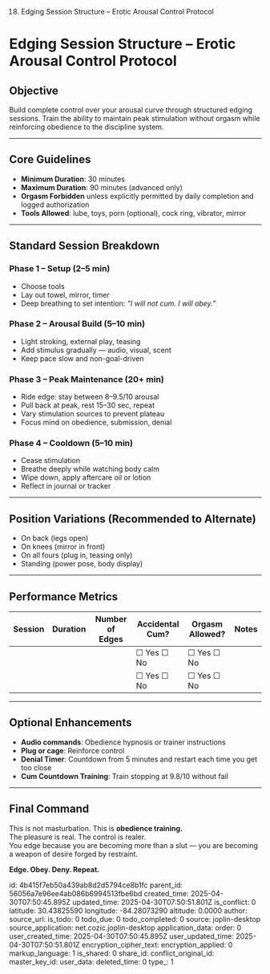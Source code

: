 18. Edging Session Structure – Erotic Arousal Control Protocol

# Edging Session Structure – Erotic Arousal Control Protocol

## Objective
Build complete control over your arousal curve through structured edging sessions. Train the ability to maintain peak stimulation without orgasm while reinforcing obedience to the discipline system.

---

## Core Guidelines
- **Minimum Duration**: 30 minutes
- **Maximum Duration**: 90 minutes (advanced only)
- **Orgasm Forbidden** unless explicitly permitted by daily completion and logged authorization
- **Tools Allowed**: lube, toys, porn (optional), cock ring, vibrator, mirror

---

## Standard Session Breakdown
### Phase 1 – Setup (2–5 min)
- Choose tools
- Lay out towel, mirror, timer
- Deep breathing to set intention: *“I will not cum. I will obey.”*

### Phase 2 – Arousal Build (5–10 min)
- Light stroking, external play, teasing
- Add stimulus gradually — audio, visual, scent
- Keep pace slow and non-goal-driven

### Phase 3 – Peak Maintenance (20+ min)
- Ride edge: stay between 8–9.5/10 arousal
- Pull back at peak, rest 15–30 sec, repeat
- Vary stimulation sources to prevent plateau
- Focus mind on obedience, submission, denial

### Phase 4 – Cooldown (5–10 min)
- Cease stimulation
- Breathe deeply while watching body calm
- Wipe down, apply aftercare oil or lotion
- Reflect in journal or tracker

---

## Position Variations (Recommended to Alternate)
- On back (legs open)
- On knees (mirror in front)
- On all fours (plug in, teasing only)
- Standing (power pose, body display)

---

## Performance Metrics
| Session | Duration | Number of Edges | Accidental Cum? | Orgasm Allowed? | Notes |
|---------|----------|------------------|------------------|------------------|-------|
|         |          |                  | ☐ Yes ☐ No       | ☐ Yes ☐ No       |       |
|         |          |                  | ☐ Yes ☐ No       | ☐ Yes ☐ No       |       |

---

## Optional Enhancements
- **Audio commands**: Obedience hypnosis or trainer instructions
- **Plug or cage**: Reinforce control
- **Denial Timer**: Countdown from 5 minutes and restart each time you get too close
- **Cum Countdown Training**: Train stopping at 9.8/10 without fail

---

## Final Command
This is not masturbation. This is **obedience training.**  
The pleasure is real. The control is realer.  
You edge because you are becoming more than a slut — you are becoming a weapon of desire forged by restraint.

**Edge. Obey. Deny. Repeat.**



id: 4b415f7eb50a439ab8d2d5794ce8b1fc
parent_id: 56056a7e96ee4ab086b6994513fbe6bd
created_time: 2025-04-30T07:50:45.895Z
updated_time: 2025-04-30T07:50:51.801Z
is_conflict: 0
latitude: 30.43825590
longitude: -84.28073290
altitude: 0.0000
author: 
source_url: 
is_todo: 0
todo_due: 0
todo_completed: 0
source: joplin-desktop
source_application: net.cozic.joplin-desktop
application_data: 
order: 0
user_created_time: 2025-04-30T07:50:45.895Z
user_updated_time: 2025-04-30T07:50:51.801Z
encryption_cipher_text: 
encryption_applied: 0
markup_language: 1
is_shared: 0
share_id: 
conflict_original_id: 
master_key_id: 
user_data: 
deleted_time: 0
type_: 1